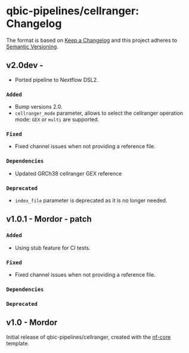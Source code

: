 # qbic-pipelines/cellranger: Changelog

The format is based on [Keep a Changelog](https://keepachangelog.com/en/1.0.0/)
and this project adheres to [Semantic Versioning](https://semver.org/spec/v2.0.0.html).


## v2.0dev -

* Ported pipeline to Nextflow DSL2.

### `Added`

* Bump versions 2.0.
* `cellranger_mode` parameter, allows to select the cellranger operation mode: `GEX` or `multi` are supported.

### `Fixed`

* Fixed channel issues when not providing a reference file.

### `Dependencies`

* Updated GRCh38 cellranger GEX reference

### `Deprecated`

* `index_file` parameter is deprecated as it is no longer needed.
## v1.0.1 - Mordor - patch

### `Added`

* Using stub feature for CI tests.

### `Fixed`

* Fixed channel issues when not providing a reference file.

### `Dependencies`

### `Deprecated`

## v1.0 - Mordor

Initial release of qbic-pipelines/cellranger, created with the [nf-core](https://nf-co.re/) template.
